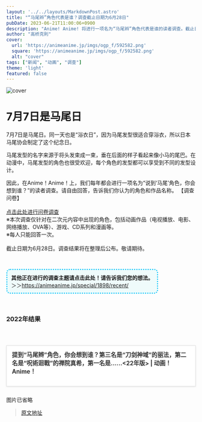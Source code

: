 ```yaml
---
layout: '../../layouts/MarkdownPost.astro'
title: "“马尾辫”角色代表是谁？调查截止日期为6月28日"
pubDate: 2023-06-21T11:00:06+0900
description: "Anime! Anime! 将进行一项名为“马尾辫”角色代表是谁的读者调查。截止日期为6月28日。"
author: "高桥克則"
cover:
  url: 'https://animeanime.jp/imgs/ogp_f/592582.png'
  square: 'https://animeanime.jp/imgs/ogp_f/592582.png'
  alt: "cover"
tags: ["新闻", "动画", "调查"]
theme: 'light'
featured: false
---
```


![cover](https://animeanime.jp/imgs/ogp_f/592582.png)

# 7月7日是马尾日

7月7日是马尾日。同一天也是“浴衣日”，因为马尾发型很适合穿浴衣，所以日本马尾协会制定了这个纪念日。

马尾发型的名字来源于将头发束成一束，垂在后面的样子看起来像小马的尾巴。在动漫中，马尾发型的角色也很受欢迎，每个角色的发型都可以享受到不同的发型设计。

因此，在Anime！Anime！上，我们每年都会进行一项名为“说到‘马尾’角色，你会想到谁？”的读者调查。请自由回答，告诉我们你认为的角色和作品名称。
【调查问卷】<br> <br> <a href="https://questant.jp/q/R4ESES0K" target="_blank" class="btn-move">点击此处进行问卷调查</a><br><span class="underline">※本次调查仅针对在二次元内容中出现的角色，包括动画作品（电视播放、电影、网络播放、OVA等）、游戏、CD系列和漫画等。 </span><br><span class="underline">※每人只能回答一次。 </span><br><br>截止日期为6月28日。调查结果将在整理后公布。敬请期待。 <br><br><ul style="display:inline-block; background-color:#EFFBFB; padding:10px; border-radius: 10px; border: 3px dotted #2ECCFA;"><span style="font-weight:bold;">其他正在进行的调查主题请点击此处！请告诉我们您的想法。 </span><br>＞＞<a href="https://animeanime.jp/special/1898/recent/">https://animeanime.jp/special/1898/recent/</a><br></ul><br><br><h3 class="title03">2022年结果</h3><br><div class="link-card" style="border:1px solid #ddd; box-shadow:0 1px 4px rgb(0, 0, 0, .1); padding:1em; margin:1.8em auto; background:#fff; display:-ms-grid; display:grid; line-height:1.6em;"><a href="https://animeanime.jp/article/2022/07/08/70665.html" target="_blank" style="text-decoration:none; font-weight:inherit; color:#333"><div class="link-card-title" style="padding-bottom:.8em; font-size:1.1em; font-weight:700;">提到“马尾辫”角色，你会想到谁？第三名是“刀剑神域”的丽法，第二名是“呪術迴戰”的禅院真希，第一名是……<22年版> | 动画！Anime！</div></a></div>

图片已省略

>[原文地址](https://animeanime.jp/article/2023/06/21/78069.html)  